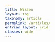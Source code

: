 ```yaml
---
title: Wissen
layout: tag
taxonomy: article
permalink: /articles/
entries_layout: grid
classes: wide
---
```


